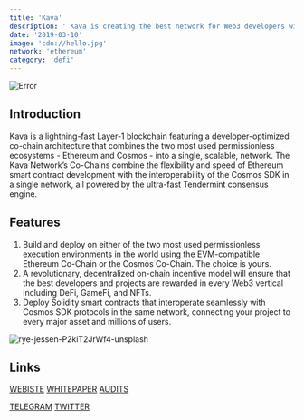 ```yaml
---
title: 'Kava'
description: ' Kava is creating the best network for Web3 developers with flexible deployment, seamless interoperability, and incredible on-chain incentives'
date: '2019-03-10'
image: 'cdn://hello.jpg'
network: 'ethereum'
category: 'defi'
---
```


![Error](cdn://hello.jpg)



## Introduction
Kava is a lightning-fast Layer-1 blockchain featuring a developer-optimized co-chain architecture that combines the two most used permissionless ecosystems - Ethereum and Cosmos - into a single, scalable, network. The Kava Network’s Co-Chains combine the flexibility and speed of Ethereum smart contract development with the interoperability of the Cosmos SDK in a single network, all powered by the ultra-fast Tendermint consensus engine.

## Features
1. Build and deploy on either of the two most used permissionless execution environments in the world using the EVM-compatible Ethereum Co-Chain or the Cosmos Co-Chain. The choice is yours.
2. A revolutionary, decentralized on-chain incentive model will ensure that the best developers and projects are rewarded in every Web3 vertical including DeFi, GameFi, and NFTs.
3. Deploy Solidity smart contracts that interoperate seamlessly with Cosmos SDK protocols in the same network, connecting your project to every major asset and millions of users.


![rye-jessen-P2kiT2JrWf4-unsplash](https://user-images.githubusercontent.com/8281782/203901352-22f86654-7dfd-47a0-ba10-77fa56f9b8bd.jpg)

## Links

[WEBISTE](https://www.kava.io/)
[WHITEPAPER](https://docsend.com/view/gwbwpc3)
[AUDITS](https://www.certik.com/projects/kava)

[TELEGRAM](https://t.me/kavalabs)
[TWITTER](https://twitter.com/kava_platform)
